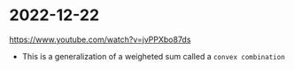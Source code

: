 # 2022-12-22
<https://www.youtube.com/watch?v=jvPPXbo87ds>
* This is a generalization of a weigheted sum called a `convex combination`